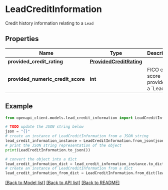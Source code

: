 # LeadCreditInformation

Credit history information relating to a `Lead`

## Properties

Name | Type | Description | Notes
------------ | ------------- | ------------- | -------------
**provided_credit_rating** | [**ProvidedCreditRating**](ProvidedCreditRating.md) |  | [optional] 
**provided_numeric_credit_score** | **int** | FICO credit score provided by a &#x60;Lead&#x60; | [optional] 

## Example

```python
from openapi_client.models.lead_credit_information import LeadCreditInformation

# TODO update the JSON string below
json = "{}"
# create an instance of LeadCreditInformation from a JSON string
lead_credit_information_instance = LeadCreditInformation.from_json(json)
# print the JSON string representation of the object
print(LeadCreditInformation.to_json())

# convert the object into a dict
lead_credit_information_dict = lead_credit_information_instance.to_dict()
# create an instance of LeadCreditInformation from a dict
lead_credit_information_from_dict = LeadCreditInformation.from_dict(lead_credit_information_dict)
```
[[Back to Model list]](../README.md#documentation-for-models) [[Back to API list]](../README.md#documentation-for-api-endpoints) [[Back to README]](../README.md)


